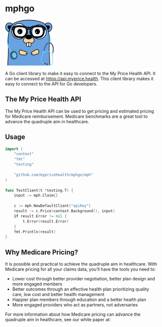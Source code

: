 # mphgo

<img src="https://raw.githubusercontent.com/mypricehealth/mphgo/main/gopherdoc.png">

A Go client library to make it easy to connect to the My Price Health API. It can be accessed at https://api.myprice.health. This client library makes it easy to connect to the API for Go developers.

## The My Price Health API

The My Price Health API can be used to get pricing and estimated pricing for Medicare reimbursement. Medicare benchmarks are a great tool to advance the quadruple aim in healthcare.

## Usage

```go
import (
	"context"
	"fmt"
	"testing"

	"github.com/mypricehealth/mphgo/mph"
)

func TestClient(t *testing.T) {
	input := mph.Claim{}

	c := mph.NewDefaultClient("apiKey")
	result := c.Price(context.Background(), input)
	if result.Error != nil {
		t.Error(result.Error)
	}
	fmt.Println(result)
}

```

## Why Medicare Pricing?

It is possible and practical to achieve the quadruple aim in healthcare. With Medicare pricing for all your claims data, you’ll have the tools you need to:

- Lower cost through better provider negotiation, better plan design and more engaged members
- Better outcomes through an effective health plan prioritizing quality care, low cost and better health management
- Happier plan members through education and a better health plan
- More engaged providers who act as partners, not adversaries

For more information about how Medicare pricing can advance the quadruple aim in healthcare, see our white paper at:
